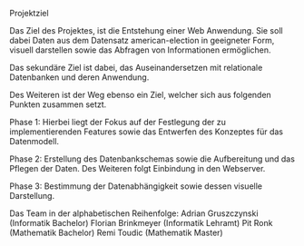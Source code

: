 Projektziel 


Das Ziel des Projektes, ist die Entstehung einer Web Anwendung. Sie soll dabei Daten aus dem Datensatz american-election in geeigneter Form, visuell darstellen sowie das Abfragen von Informationen ermöglichen. 

Das sekundäre Ziel ist dabei, das Auseinandersetzen mit relationale Datenbanken und deren Anwendung. 


Des Weiteren ist der Weg ebenso ein Ziel, welcher sich aus folgenden Punkten zusammen setzt. 

Phase 1: 
Hierbei liegt der Fokus auf der Festlegung der zu implementierenden Features sowie das Entwerfen des Konzeptes für das Datenmodell. 

Phase 2: 
Erstellung des Datenbankschemas sowie die Aufbereitung und das Pflegen der Daten. Des Weiteren folgt Einbindung in den Webserver.

Phase 3:
Bestimmung der Datenabhängigkeit sowie dessen visuelle Darstellung.

Das Team in der alphabetischen Reihenfolge:
Adrian Gruszczynski (Informatik Bachelor)
Florian Brinkmeyer (Informatik Lehramt)
Pit Ronk (Mathematik Bachelor)
Remi Toudic (Mathematik Master)
